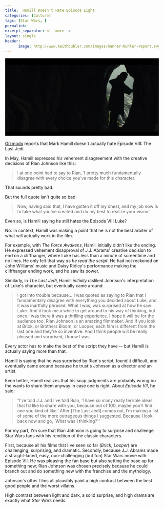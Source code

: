 ```yaml
---
title:  Hamill Doesn't Hate Episode Eight
categories: [Culture]
tags: [Star Wars, ]
permalink: 
excerpt_separator: <!--more-->
layout: single
header:
      image: http://www.keithbuhler.com/images/banner-buhler-report.svg
---
```


![header image](/images/star-wars-luke-skywalker-viii.png)

[Gizmodo](http://io9.gizmodo.com/mark-hamill-clarifies-his-alarming-statement-on-luke-in-1796157007) reports that Mark Hamill doesn't actually hate Episode VIII: The Last Jedi. 

In May, Hamill expressed his vehement disagreement with the creative decisions of Rian Johnson like this: 

>I at one point had to say to Rian, ‘I pretty much fundamentally disagree with every choice you’ve made for this character.

That sounds pretty bad. 

But the full quote isn't quite so bad: 

>Now, having said that, I have gotten it off my chest, and my job now is to take what you’ve created and do my best to realize your vision.'

Even so, is Hamill saying he still hates the Episode VIII Luke? 

No. In context, Hamill was making a point that he is not the best arbiter of what will actually work in the film. 

<!--more-->

For example, with *The Force Awakens*, Hamill initially didn't like the ending. He expressed vehement disapproval of J.J. Abrams' creative decision to end on a cliffhanger, where Luke has less than a minute of screentime and no lines. He only felt that way *as he read the script*. He had not reckoned on John Williams' music and Daisy Ridley's performance making the cliffhanger ending work, and he saw its power.

Similarly, in *The Last Jedi*, Hamill *initially* disliked Johnson's interpretation of Luke's character, but eventually came around: 

>I got into trouble because… I was quoted as saying to Rian that I fundamentally disagree with everything you decided about Luke, and it was inartfully phrased. What I was, was surprised at how he saw Luke. And it took me a while to get around to his way of thinking, but once I was there it was a thrilling experience. I hope it will be for the audience too. Rian Johnson is an amazing filmmaker. And if you look at Brick, or Brothers Bloom, or Looper, each film is different from the last one and they’re so inventive. And I think people will be really pleased and surprised, I know I was.



Every actor has to make the best of the script they have -- but Hamill is actually saying more than that. 

Hamill is saying that he was surprised by Rian's script, found it difficult, and eventually came around because he trust's Johnson as a director and an artist. 

Even better, Hamill realizes that his snap judgments are probably wrong bu the wants to share them anyway in case one is right. About *Episode VII*, he said: 


>“I’ve told J.J. and I’ve told Rian, ‘I have so many really terrible ideas that I’d like to share with you, because out of 100, maybe you’ll find one you kind of like.’ After [The Last Jedi] comes out, I’m making a list of some of the more outrageous things I suggested. Because I look back now and go, ‘What was I thinking?'”


For my part, I'm sure that Rian Johnson is going to surprise and challenge Star Wars fans with his rendition of the classic characters. 

First, because all his films that I've seen so far (*Brick*, *Looper*) are challenging, surprising, and dramatic. Secondly, because J.J. Abrams made a straight-laced, easy, non-challenging (but fun) Star Wars movie with Episode VII. He was pleasing the fan base but also setting the base up for something new; Rian Johnson was chosen precisely because he could branch out and do something new with the franchise and the mythology. 


Johnson's other films all plausibly paint a high contrast between the best good people and the worst villains. 

High contrast between light and dark, a solid surprise, and high drama are exactly what *Star Wars* needs. 